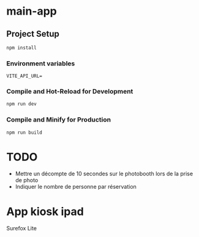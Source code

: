 # main-app

## Project Setup

```sh
npm install
```

### Environment variables

```
VITE_API_URL=
```

### Compile and Hot-Reload for Development

```sh
npm run dev
```

### Compile and Minify for Production

```sh
npm run build
```

# TODO

-   Mettre un décompte de 10 secondes sur le photobooth lors de la prise de photo
-   Indiquer le nombre de personne par réservation

# App kiosk ipad

Surefox Lite
